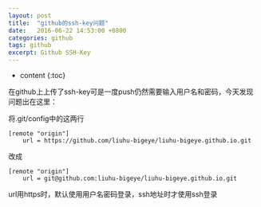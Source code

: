 ```yaml
---
layout: post
title:  "github的ssh-key问题"
date:   2016-06-22 14:53:00 +0800
categories: github
tags: github
excerpt: Github SSH-Key 
---
```


* content
{:toc}

在github上上传了ssh-key可是一度push仍然需要输入用户名和密码，今天发现问题出在这里：

将.git/config中的这两行

```vim
[remote "origin"]
	url = https://github.com/liuhu-bigeye/liuhu-bigeye.github.io.git
```

改成

```vim
[remote "origin"]
	url = git@github.com:liuhu-bigeye/liuhu-bigeye.github.io.git
```

url用https时，默认使用用户名密码登录，ssh地址时才使用ssh登录
